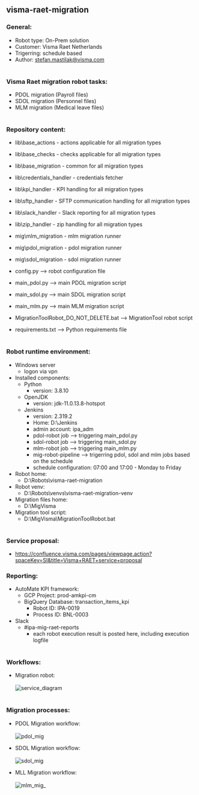 ## visma-raet-migration
### General: 
* Robot type: On-Prem solution
* Customer: Visma Raet Netherlands
* Trigerring: schedule based 
* Author: stefan.mastilak@visma.com
<br></br>
### Visma Raet migration robot tasks:
* PDOL migration (Payroll files)
* SDOL migration (Personnel files)
* MLM migration (Medical leave files)
<br></br>
### Repository content:
* lib\base_actions - actions applicable for all migration types
* lib\base_checks - checks applicable for all migration types
* lib\base_migration - common for all migration types
* lib\credentials_handler - credentials fetcher
* lib\kpi_handler - KPI handling for all migration types
* lib\sftp_handler - SFTP communication handling for all migration types
* lib\slack_handler - Slack reporting for all migration types
* lib\zip_handler - zip handling for all migration types

* mig\mlm_migration - mlm migration runner
* mig\pdol_migration - pdol migration runner
* mig\sdol_migration - sdol migration runner

* config.py --> robot configuration file
* main_pdol.py --> main PDOL migration script
* main_sdol.py --> main SDOL migration script
* main_mlm.py --> main MLM migration script
* MigrationToolRobot_DO_NOT_DELETE.bat --> MigrationTool robot script
* requirements.txt --> Python requirements file
<br></br>
### Robot runtime environment:
* Windows server 
  * logon via vpn
* Installed components:
  * Python 
    * version: 3.8.10 
  * OpenJDK
    * version: jdk-11.0.13.8-hotspot
  * Jenkins
    * version: 2.319.2
    * Home: D:\Jenkins
    * admin account: ipa_adm
    * pdol-robot job --> triggering main_pdol.py
    * sdol-robot job --> triggering main_sdol.py
    * mlm-robot job --> triggering main_mlm.py
    * mig-robot-pipeline --> trigerring pdol, sdol and mlm jobs based on the schedule 
    * schedule configuration: 07:00 and 17:00 - Monday to Friday
 * Robot home: 
    * D:\Robots\visma-raet-migration
 * Robot venv: 
    * D:\Robots\venvs\visma-raet-migration-venv
 * Migration files home: 
    * D:\MigVisma 
 * Migration tool script:
    * D:\MigVisma\MigrationToolRobot.bat 
<br></br>
### Service proposal: 
* https://confluence.visma.com/pages/viewpage.action?spaceKey=SI&title=Visma+RAET+service+proposal
### Reporting:
* AutoMate KPI framework:
  *  GCP Project: prod-amkpi-cm
  *  BigQuery Database: transaction_items_kpi
     * Robot ID: IPA-0019
     * Process ID: BNL-0003   
* Slack
  * #ipa-mig-raet-reports
    * each robot execution result is posted here, including execution logfile 
<br></br>

### Workflows:
* Migration robot:<br></br>
![service_diagram](https://user-images.githubusercontent.com/74961891/155693218-82d01570-4bc9-493a-a40e-7f2ecf15c717.png)
<br></br>
### Migration processes:
* PDOL Migration workflow:<br></br>
![pdol_mig](https://user-images.githubusercontent.com/74961891/151948811-401d7b4f-dc4d-482e-82b3-5b80d61790b6.png)

* SDOL Migration workflow:<br></br>
![sdol_mig](https://user-images.githubusercontent.com/74961891/151948738-84780258-5cb2-4a7f-aa9f-75983c98ebe1.png)

* MLL Migration workflow:<br></br>
![mlm_mig_](https://user-images.githubusercontent.com/74961891/154425641-e9a2dd63-8b51-4a6a-acd7-6cfe27161740.png)
